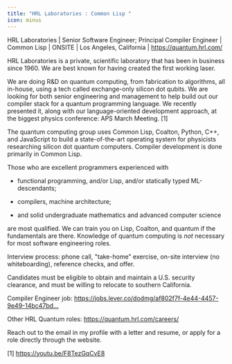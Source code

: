 ```yaml
---
title: "HRL Laboratories : Common Lisp "
icon: minus
---
```

HRL Laboratories | Senior Software Engineer; Principal Compiler Engineer | Common Lisp | ONSITE | Los Angeles, California | <a href="https:&#x2F;&#x2F;quantum.hrl.com&#x2F;" rel="nofollow">https:&#x2F;&#x2F;quantum.hrl.com&#x2F;</a>

HRL Laboratories is a private, scientific laboratory that has been in business since 1960. We are best known for having created the first working laser.

We are doing R&amp;D on quantum computing, from fabrication to algorithms, all in-house, using a tech called exchange-only silicon dot qubits. We are looking for both senior engineering and management to help build out our compiler stack for a quantum programming language. We recently presented it, along with our language-oriented development approach, at the biggest physics conference: APS March Meeting. [1]

The quantum computing group uses Common Lisp, Coalton, Python, C++, and JavaScript to build a state-of-the-art operating system for physicists researching silicon dot quantum computers. Compiler development is done primarily in Common Lisp.

Those who are excellent programmers experienced with

- functional programming, and&#x2F;or Lisp, and&#x2F;or statically typed ML-descendants;

- compilers, machine architecture;

- and solid undergraduate mathematics and advanced computer science

are most qualified. We can train you on Lisp, Coalton, and quantum if the fundamentals are there. Knowledge of quantum computing is <i>not</i> necessary for most software engineering roles.

Interview process: phone call, &quot;take-home&quot; exercise, on-site interview (no whiteboarding), reference checks, and offer.

Candidates must be eligible to obtain and maintain a U.S. security clearance, and must be willing to relocate to southern California.

Compiler Engineer job: <a href="https:&#x2F;&#x2F;jobs.lever.co&#x2F;dodmg&#x2F;af802f7f-4e44-4457-9e49-14bc47bd8b31" rel="nofollow">https:&#x2F;&#x2F;jobs.lever.co&#x2F;dodmg&#x2F;af802f7f-4e44-4457-9e49-14bc47bd...</a>

Other HRL Quantum roles: <a href="https:&#x2F;&#x2F;quantum.hrl.com&#x2F;careers&#x2F;" rel="nofollow">https:&#x2F;&#x2F;quantum.hrl.com&#x2F;careers&#x2F;</a>

Reach out to the email in my profile with a letter and resume, or apply for a role directly through the website.

[1] <a href="https:&#x2F;&#x2F;youtu.be&#x2F;F8TezGqCvE8" rel="nofollow">https:&#x2F;&#x2F;youtu.be&#x2F;F8TezGqCvE8</a>
